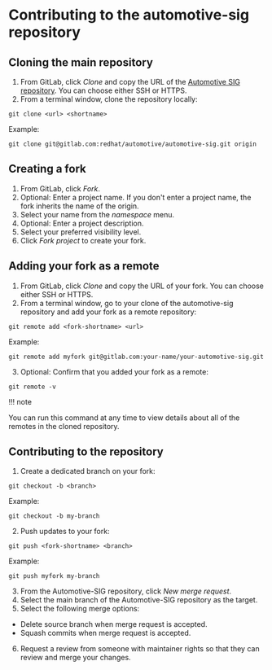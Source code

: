 # Contributing to the automotive-sig repository

## Cloning the main repository

1. From GitLab, click *Clone* and copy the URL of the [Automotive SIG repository](https://gitlab.com/redhat/automotive/automotive-sig). You can choose either SSH or HTTPS.
2. From a terminal window, clone the repository locally:
```
git clone <url> <shortname>
```
Example:
```
git clone git@gitlab.com:redhat/automotive/automotive-sig.git origin
```

## Creating a fork

1. From GitLab, click *Fork*.
2. Optional: Enter a project name. If you don't enter a project name, the fork inherits the name of the origin.
3. Select your name from the *namespace* menu.
4. Optional: Enter a project description.
5. Select your preferred visibility level.
6. Click *Fork project* to create your fork.

## Adding your fork as a remote

1. From GitLab, click *Clone* and copy the URL of your fork. You can choose either SSH or HTTPS.
2. From a terminal window, go to your clone of the automotive-sig repository and add your fork as a remote repository:
```
git remote add <fork-shortname> <url>
```
Example:
```
git remote add myfork git@gitlab.com:your-name/your-automotive-sig.git
```
3. Optional: Confirm that you added your fork as a remote:
```
git remote -v
```
!!! note

  You can run this command at any time to view details about all of the remotes in the cloned repository.

## Contributing to the repository

1. Create a dedicated branch on your fork:
```
git checkout -b <branch>
```
Example:
```
git checkout -b my-branch
```

2. Push updates to your fork:
```
git push <fork-shortname> <branch>
```
Example:
```
git push myfork my-branch
```
3. From the Automotive-SIG repository, click *New merge request*.
4. Select the main branch of the Automotive-SIG repository as the target.
5. Select the following merge options:
  - Delete source branch when merge request is accepted.
  - Squash commits when merge request is accepted.
6. Request a review from someone with maintainer rights so that they can review and merge your changes.
